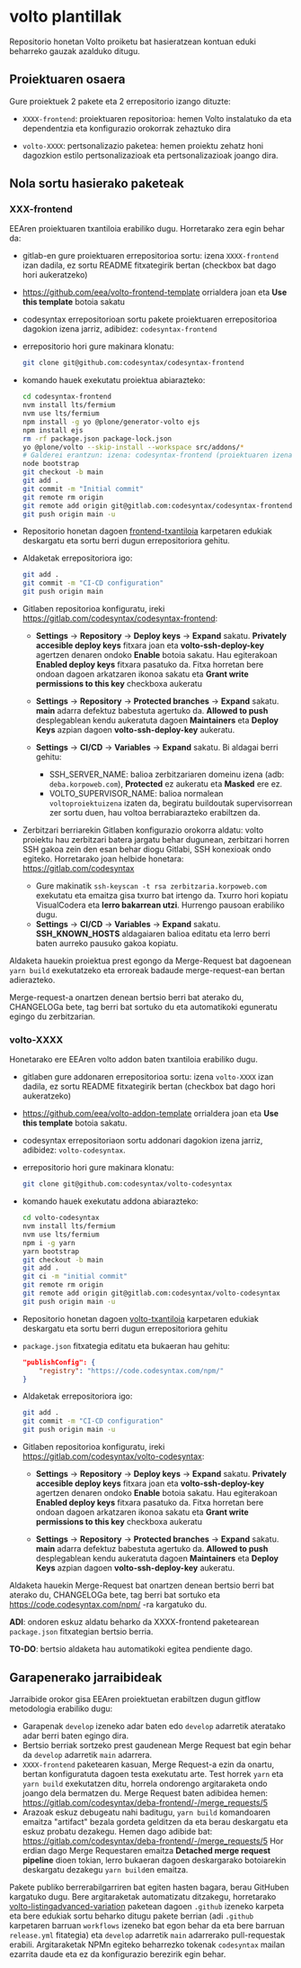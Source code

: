 # volto plantillak

Repositorio honetan Volto proiketu bat hasieratzean kontuan eduki beharreko gauzak azalduko ditugu.

## Proiektuaren osaera

Gure proiektuek 2 pakete eta 2 errepositorio izango dituzte:

* `XXXX-frontend`: proiektuaren repositorioa: hemen Volto instalatuko da eta dependentzia eta konfigurazio orokorrak zehaztuko dira

* `volto-XXXX`: pertsonalizazio paketea: hemen proiektu zehatz honi dagozkion estilo pertsonalizazioak eta pertsonalizazioak joango dira.
    
## Nola sortu hasierako paketeak

### XXX-frontend

EEAren proiektuaren txantiloia erabiliko dugu. Horretarako zera egin behar da:

* gitlab-en gure proiektuaren errepositorioa sortu: izena `XXXX-frontend` izan dadila, ez sortu README fitxategirik bertan (checkbox bat dago hori aukeratzeko)
* https://github.com/eea/volto-frontend-template orrialdera joan eta **Use this template** botoia sakatu
* codesyntax errepositorioan sortu pakete proiektuaren errepositorioa dagokion izena jarriz, adibidez: `codesyntax-frontend`
* errepositorio hori gure makinara klonatu:
    ```bash
    git clone git@github.com:codesyntax/codesyntax-frontend
    ```
* komando hauek exekutatu proiektua abiarazteko:
    ```bash
    cd codesyntax-frontend
    nvm install lts/fermium
    nvm use lts/fermium        
    npm install -g yo @plone/generator-volto ejs
    npm install ejs
    rm -rf package.json package-lock.json
    yo @plone/volto --skip-install --workspace src/addons/* 
    # Galderei erantzun: izena: codesyntax-frontend (proiektuaren izena) eta addons: false
    node bootstrap
    git checkout -b main
    git add .
    git commit -m "Initial commit"
    git remote rm origin
    git remote add origin git@gitlab.com:codesyntax/codesyntax-frontend
    git push origin main -u
    ```
* Repositorio honetan dagoen [frontend-txantiloia](frontend-txantiloia) karpetaren edukiak deskargatu eta sortu berri dugun errepositoriora gehitu.

* Aldaketak errepositoriora igo:
    ```bash
    git add .
    git commit -m "CI-CD configuration"
    git push origin main
    ```
* Gitlaben repositorioa konfiguratu, ireki https://gitlab.com/codesyntax/codesyntax-frontend:    
    * **Settings** -> **Repository** -> **Deploy keys** -> **Expand** sakatu. **Privately accesible deploy keys** fitxara joan eta **volto-ssh-deploy-key** agertzen denaren ondoko **Enable** botoia sakatu. Hau egiterakoan **Enabled deploy keys** fitxara pasatuko da. Fitxa horretan bere ondoan dagoen arkatzaren ikonoa sakatu eta **Grant write permissions to this key** checkboxa aukeratu
    
    * **Settings** -> **Repository** -> **Protected branches** -> **Expand** sakatu. **main** adarra defektuz babestuta agertuko da. **Allowed to push** desplegablean kendu aukeratuta dagoen **Maintainers** eta **Deploy Keys** azpian dagoen **volto-ssh-deploy-key** aukeratu.
    
    * **Settings** -> **CI/CD** -> **Variables** -> **Expand** sakatu. Bi aldagai berri gehitu:
        * SSH_SERVER_NAME: balioa zerbitzariaren domeinu izena (adb: `deba.korpoweb.com`), **Protected** ez aukeratu eta **Masked** ere ez.
        * VOLTO_SUPERVISOR_NAME: balioa normalean `voltoproiektuizena` izaten da, begiratu buildoutak supervisorrean zer sortu duen, hau voltoa berrabiarazteko erabiltzen da.
        
* Zerbitzari berriarekin Gitlaben konfigurazio orokorra aldatu: volto proiektu hau zerbitzari batera jargatu behar dugunean, zerbitzari horren SSH gakoa zein den esan behar diogu Gitlabi, SSH konexioak ondo egiteko. Horretarako joan helbide honetara: https://gitlab.com/codesyntax
    * Gure makinatik `ssh-keyscan -t rsa zerbitzaria.korpoweb.com` exekutatu eta emaitza gisa txurro bat irtengo da. Txurro hori kopiatu VisualCodera eta **lerro bakarrean utzi**. Hurrengo pausoan erabiliko dugu.
    * **Settings** -> **CI/CD** -> **Variables** -> **Expand** sakatu. **SSH_KNOWN_HOSTS** aldagaiaren balioa editatu eta lerro berri baten aurreko pausuko gakoa kopiatu.

    
Aldaketa hauekin proiektua prest egongo da Merge-Request bat dagoenean `yarn build` exekutatzeko eta erroreak badaude merge-request-ean bertan adierazteko.

Merge-request-a onartzen denean bertsio berri bat aterako du, CHANGELOGa bete, tag berri bat sortuko du eta automatikoki eguneratu egingo du zerbitzarian.


### volto-XXXX

Honetarako ere EEAren volto addon baten txantiloia erabiliko dugu.

* gitlaben gure addonaren errepositorioa sortu: izena `volto-XXXX` izan dadila, ez sortu README fitxategirik bertan (checkbox bat dago hori aukeratzeko)

* https://github.com/eea/volto-addon-template orrialdera joan eta **Use this template** botoia sakatu.

* codesyntax errepositoriaon sortu addonari dagokion izena jarriz, adibidez: `volto-codesyntax`.

* errepositorio hori gure makinara klonatu:
    ```bash
    git clone git@github.com:codesyntax/volto-codesyntax
    ```
* komando hauek exekutatu addona abiarazteko:
    ```bash
    cd volto-codesyntax
    nvm install lts/fermium
    nvm use lts/fermium
    npm i -g yarn
    yarn bootstrap
    git checkout -b main
    git add .
    git ci -m "initial commit"
    git remote rm origin
    git remote add origin git@gitlab.com:codesyntax/volto-codesyntax
    git push origin main -u
    ```

* Repositorio honetan dagoen [volto-txantiloia](volto-txantiloia) karpetaren edukiak deskargatu eta sortu berri dugun errepositoriora gehitu

* `package.json` fitxategia editatu eta bukaeran hau gehitu:
    ```json
  "publishConfig": {
        "registry": "https://code.codesyntax.com/npm/"
  }
  ```

* Aldaketak errepositoriora igo:
    ```bash
    git add .
    git commit -m "CI-CD configuration"
    git push origin main -u
    ```
* Gitlaben repositorioa konfiguratu, ireki https://gitlab.com/codesyntax/volto-codesyntax:    
    * **Settings** -> **Repository** -> **Deploy keys** -> **Expand** sakatu. **Privately accesible deploy keys** fitxara joan eta **volto-ssh-deploy-key** agertzen denaren ondoko **Enable** botoia sakatu. Hau egiterakoan **Enabled deploy keys** fitxara pasatuko da. Fitxa horretan bere ondoan dagoen arkatzaren ikonoa sakatu eta **Grant write permissions to this key** checkboxa aukeratu
    
    * **Settings** -> **Repository** -> **Protected branches** -> **Expand** sakatu. **main** adarra defektuz babestuta agertuko da. **Allowed to push** desplegablean kendu aukeratuta dagoen **Maintainers** eta **Deploy Keys** azpian dagoen **volto-ssh-deploy-key** aukeratu.
    
Aldaketa hauekin Merge-Request bat onartzen denean bertsio berri bat aterako du, CHANGELOGa bete, tag berri bat sortuko eta https://code.codesyntax.com/npm/ -ra kargatuko du.    

**ADI**: ondoren eskuz aldatu beharko da XXXX-frontend paketearean `package.json` fitxategian bertsio berria.

**TO-DO**: bertsio aldaketa hau automatikoki egitea pendiente dago.

## Garapenerako jarraibideak

Jarraibide orokor gisa EEAren proiektuetan erabiltzen dugun gitflow metodologia erabiliko dugu:

- Garapenak `develop` izeneko adar baten edo `develop` adarretik ateratako adar berri baten egingo dira.
- Bertsio berriak sortzeko prest gaudenean Merge Request bat egin behar da `develop` adarretik `main` adarrera.
- `XXXX-frontend` paketearen kasuan, Merge Request-a ezin da onartu, bertan konfiguratuta dagoen testa exekutatu arte. Test horrek `yarn` eta `yarn build` exekutatzen ditu, horrela ondorengo argitaraketa ondo joango dela bermatzen du. Merge Request baten adibidea hemen: https://gitlab.com/codesyntax/deba-frontend/-/merge_requests/5
- Arazoak eskuz debugeatu nahi baditugu, `yarn build` komandoaren emaitza "artifact" bezala gordeta gelditzen da eta berau deskargatu eta eskuz probatu dezakegu. Hemen dago adibide bat: https://gitlab.com/codesyntax/deba-frontend/-/merge_requests/5 Hor erdian dago Merge Requestaren emaitza **Detached merge request pipeline** dioen tokian, lerro bukaeran dagoen deskargarako botoiarekin deskargatu dezakegu `yarn build`en emaitza.

Pakete publiko berrerabilgarriren bat egiten hasten bagara, berau GitHuben kargatuko dugu. Bere argitaraketak automatizatu ditzakegu, horretarako [volto-listingadvanced-variation](https://github.com/codesyntax/volto-listingadvanced-variation) paketean dagoen `.github` izeneko karpeta eta bere edukiak sortu beharko ditugu pakete berrian (adi `.github` karpetaren barruan `workflows` izeneko bat egon behar da eta bere barruan `release.yml` fitategia) eta `develop` adarretik `main` adarrerako pull-requestak erabili. Argitaraketak NPMn egiteko beharrezko tokenak `codesyntax` mailan ezarrita daude eta ez da konfigurazio berezirik egin behar.
